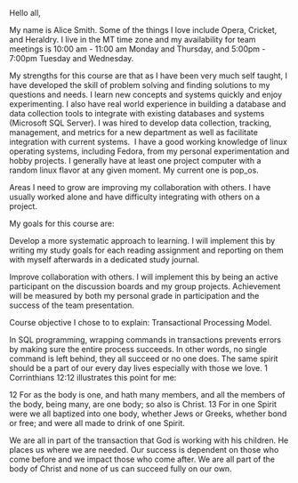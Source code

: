 Hello all, 

My name is Alice Smith. Some of the things I love include Opera, Cricket, and Heraldry. I live in the MT time zone and my availability for team meetings is 10:00 am - 11:00 am Monday and Thursday, and 5:00pm - 7:00pm Tuesday and Wednesday.

My strengths for this course are that as I have been very much self taught, I have developed the skill of problem solving and finding solutions to my questions and needs. I learn new concepts and systems quickly and enjoy experimenting. I also have real world experience in building a database and data collection tools to integrate with existing databases and systems (Microsoft SQL Server). I was hired to develop data collection, tracking, management, and metrics for a new department as well as facilitate integration with current systems.  I have a good working knowledge of linux operating systems, including Fedora, from my personal experimentation and hobby projects. I generally have at least one project computer with a random linux flavor at any given moment. My current one is pop_os.

Areas I need to grow are improving my collaboration with others. I have usually worked alone and have difficulty integrating with others on a project.

My goals for this course are: 

Develop a more systematic approach to learning. I will implement this by writing my study goals for each reading assignment and reporting on them with myself afterwards in a dedicated study journal.

Improve collaboration with others. I will implement this by being an active participant on the discussion boards and my group projects. Achievement will be measured by both my personal grade in participation and the success of the team presentation.

Course objective I chose to to explain: Transactional Processing Model.

In SQL programming, wrapping commands in transactions prevents errors by making sure the entire process succeeds. In other words, no single command is left behind, they all succeed or no one does. The same spirit should be a part of our every day lives especially with those we love. 1 Corrinthians 12:12 illustrates this point for me:

12 For as the body is one, and hath many members, and all the members of the body, being many, are one body; so also is Christ. 13 For in one Spirit were we all baptized into one body, whether Jews or Greeks, whether bond or free; and were all made to drink of one Spirit.

We are all in part of the transaction that God is working with his children. He places us where we are needed. Our success is dependent on those who come before and we impact those who come after. We are all part of the body of Christ and none of us can succeed fully on our own. 